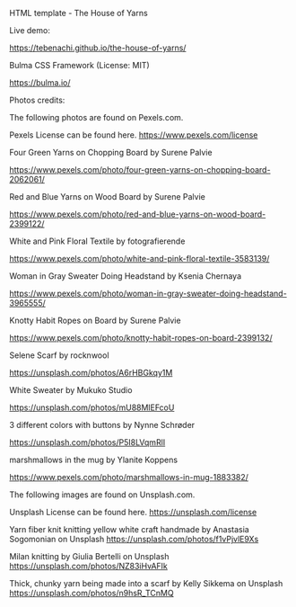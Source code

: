 
HTML template  - The House of Yarns

Live demo: 

https://tebenachi.github.io/the-house-of-yarns/


Bulma CSS Framework (License: MIT)

https://bulma.io/



Photos credits:

The following photos are found on Pexels.com. 

Pexels License can be found here. https://www.pexels.com/license


Four Green Yarns on Chopping Board by Surene Palvie

https://www.pexels.com/photo/four-green-yarns-on-chopping-board-2062061/

Red and Blue Yarns on Wood Board by Surene Palvie

https://www.pexels.com/photo/red-and-blue-yarns-on-wood-board-2399122/

White and Pink Floral Textile by fotografierende

https://www.pexels.com/photo/white-and-pink-floral-textile-3583139/

Woman in Gray Sweater Doing Headstand by Ksenia Chernaya

https://www.pexels.com/photo/woman-in-gray-sweater-doing-headstand-3965555/

Knotty Habit Ropes on Board by Surene Palvie

https://www.pexels.com/photo/knotty-habit-ropes-on-board-2399132/

Selene Scarf by rocknwool

https://unsplash.com/photos/A6rHBGkqy1M

White Sweater by Mukuko Studio

https://unsplash.com/photos/mU88MlEFcoU

3 different colors with buttons by Nynne Schrøder

https://unsplash.com/photos/P5I8LVqmRlI

marshmallows in the mug by Ylanite Koppens

https://www.pexels.com/photo/marshmallows-in-mug-1883382/



The following images are found on Unsplash.com.  

Unsplash License can be found here. https://unsplash.com/license

Yarn fiber knit knitting yellow white craft handmade by Anastasia Sogomonian on Unsplash
https://unsplash.com/photos/f1vPjvlE9Xs

Milan knitting by Giulia Bertelli on Unsplash
https://unsplash.com/photos/NZ83iHvAFIk

Thick, chunky yarn being made into a scarf by Kelly Sikkema on Unsplash
https://unsplash.com/photos/n9hsR_TCnMQ





